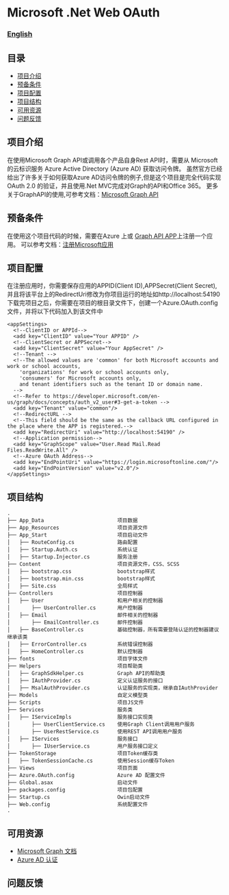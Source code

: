 # Microsoft .Net Web OAuth

### [English](https://github.com/JinGangRed/Web-NetFramework-OAuth/edit/master/README.md)

## 目录

* [项目介绍](#项目介绍)
* [预备条件](#预备条件)
* [项目配置](#项目配置)
* [项目结构](#项目结构)
* [可用资源](#可用资源)
* [问题反馈](#问题反馈)

## 项目介绍

在使用Microsoft Graph API或调用各个产品自身Rest API时，需要从 Microsoft 的云标识服务 Azure Active Directory (Azure AD) 获取访问令牌。
虽然官方已经给出了许多关于如何获取Azure AD访问令牌的例子,但是这个项目是完全代码实现OAuth 2.0 的验证，并且使用.Net MVC完成对Graph的API和Office 365。
更多关于GraphAPI的使用,可参考文档：[Microsoft Graph API](https://developer.microsoft.com/zh-cn/graph/docs/concepts/overview)

## 预备条件

在使用这个项目代码的时候，需要在Azure 上或 [Graph API APP](https://apps.dev.microsoft.com)上注册一个应用。
可以参考文档：[注册Microsoft应用](https://developer.microsoft.com/zh-cn/graph/docs/concepts/aspnetmvc#register-the-application)


## 项目配置
在注册应用时，你需要保存应用的APPID(Client ID),APPSecret(Client Secret),并且将该平台上的RedirectUri修改为你项目运行的地址如http://localhost:54190
下载完项目之后，你需要在项目的根目录文件下，创建一个Azure.OAuth.config文件，并将以下代码加入到该文件中

```
<appSettings>
  <!--ClientID or APPId-->
  <add key="ClientID" value="Your APPID" />
  <!--ClientSecret or APPSecret-->
  <add key="ClientSecret" value="Your AppSecret" />
  <!--Tenant -->
  <!--The allowed values are 'common' for both Microsoft accounts and work or school accounts, 
    'organizations' for work or school accounts only, 
    'consumers' for Microsoft accounts only, 
    and tenant identifiers such as the tenant ID or domain name. 
  -->
  <!--Refer to https://developer.microsoft.com/en-us/graph/docs/concepts/auth_v2_user#3-get-a-token -->
  <add key="Tenant" value="common"/>
  <!--RedirectURL -->
  <!--This field should be the same as the callback URL configured in the place where the APP is registered.-->
  <add key="RedirectUri" value="http://localhost:54190" />
  <!--Application permission-->
  <add key="GraphScope" value="User.Read Mail.Read Files.ReadWrite.All" />
  <!--Azure OAuth Address-->
  <add key="EndPointUri" value="https://login.microsoftonline.com/"/>
  <add key="EndPointVersion" value="v2.0"/>
</appSettings>
```



## 项目结构

```
.
├── App_Data                        项目数据
├── App_Resources                   项目资源文件
├── App_Start                       项目启动文件
│   ├── RouteConfig.cs              路由配置
│   ├── Startup.Auth.cs             系统认证
│   ├── Startup.Injector.cs         服务注册
├── Content                         项目资源文件，CSS、SCSS
│   ├── bootstrap.css               bootstrap样式
│   ├── bootstrap.min.css           bootstrap样式
│   ├── Site.css                    全局样式
├── Controllers                     项目控制器
│   ├── User                        和用户相关的控制器
│       ├── UserController.cs       用户控制器
│   ├── Email                       邮件相关的控制器
│       ├── EmailController.cs      邮件控制器
│   ├── BaseController.cs           基础控制器，所有需要登陆认证的控制器建议继承该类
│   ├── ErrorController.cs          系统错误控制器
│   ├── HomeController.cs           默认控制器
├── fonts                           项目字体文件
├── Helpers                         项目帮助类
│   ├── GraphSdkHelper.cs           Graph API的帮助类
│   ├── IAuthProvider.cs            定义认证服务的接口
│   ├── MsalAuthProvider.cs         认证服务的实现类，继承自IAuthProvider
├── Models                          自定义模型类
├── Scripts                         项目JS文件
├── Services                        服务类
│   ├── IServiceImpls               服务接口实现类
│       ├── UserClientService.cs    使用Graph Client调用用户服务
│       ├── UserRestService.cs      使用REST API调用用户服务
│   ├── IServices                   服务接口
│       ├── IUserService.cs         用户服务接口定义
├── TokenStorage                    项目Token缓存类
│   ├── TokenSessionCache.cs        使用Session缓存Token
├── Views                           项目页面
├── Azure.OAuth.config              Azure AD 配置文件
├── Global.asax                     启动文件
├── packages.config                 项目包配置
├── Startup.cs                      Owin启动文件
├── Web.config                      系统配置文件
.

```

## 可用资源

* [Microsoft Graph 文档](https://developer.microsoft.com/zh-cn/graph/docs/concepts/overview)
* [Azure AD 认证](https://docs.microsoft.com/zh-cn/azure/active-directory/develop/azure-ad-developers-guide)



## 问题反馈
